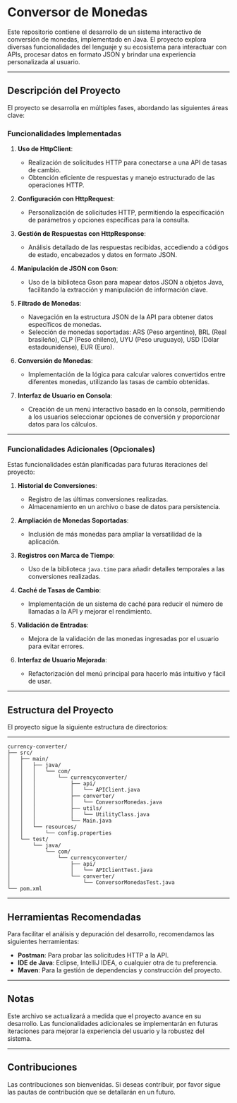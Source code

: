 # Conversor de Monedas

Este repositorio contiene el desarrollo de un sistema interactivo de conversión de monedas, implementado en Java. El proyecto explora diversas funcionalidades del lenguaje y su ecosistema para interactuar con APIs, procesar datos en formato JSON y brindar una experiencia personalizada al usuario.

---

## **Descripción del Proyecto**

El proyecto se desarrolla en múltiples fases, abordando las siguientes áreas clave:

### **Funcionalidades Implementadas**
1. **Uso de HttpClient**:
    - Realización de solicitudes HTTP para conectarse a una API de tasas de cambio.
    - Obtención eficiente de respuestas y manejo estructurado de las operaciones HTTP.

2. **Configuración con HttpRequest**:
    - Personalización de solicitudes HTTP, permitiendo la especificación de parámetros y opciones específicas para la consulta.

3. **Gestión de Respuestas con HttpResponse**:
    - Análisis detallado de las respuestas recibidas, accediendo a códigos de estado, encabezados y datos en formato JSON.

4. **Manipulación de JSON con Gson**:
    - Uso de la biblioteca Gson para mapear datos JSON a objetos Java, facilitando la extracción y manipulación de información clave.

5. **Filtrado de Monedas**:
    - Navegación en la estructura JSON de la API para obtener datos específicos de monedas.
    - Selección de monedas soportadas: ARS (Peso argentino), BRL (Real brasileño), CLP (Peso chileno), UYU (Peso uruguayo), USD (Dólar estadounidense), EUR (Euro).

6. **Conversión de Monedas**:
    - Implementación de la lógica para calcular valores convertidos entre diferentes monedas, utilizando las tasas de cambio obtenidas.

7. **Interfaz de Usuario en Consola**:
    - Creación de un menú interactivo basado en la consola, permitiendo a los usuarios seleccionar opciones de conversión y proporcionar datos para los cálculos.

---

### **Funcionalidades Adicionales (Opcionales)**

Estas funcionalidades están planificadas para futuras iteraciones del proyecto:

1. **Historial de Conversiones**:
    - Registro de las últimas conversiones realizadas.
    - Almacenamiento en un archivo o base de datos para persistencia.

2. **Ampliación de Monedas Soportadas**:
    - Inclusión de más monedas para ampliar la versatilidad de la aplicación.

3. **Registros con Marca de Tiempo**:
    - Uso de la biblioteca `java.time` para añadir detalles temporales a las conversiones realizadas.

4. **Caché de Tasas de Cambio**:
    - Implementación de un sistema de caché para reducir el número de llamadas a la API y mejorar el rendimiento.

5. **Validación de Entradas**:
    - Mejora de la validación de las monedas ingresadas por el usuario para evitar errores.

6. **Interfaz de Usuario Mejorada**:
    - Refactorización del menú principal para hacerlo más intuitivo y fácil de usar.

---

## **Estructura del Proyecto**

El proyecto sigue la siguiente estructura de directorios:

---
```
currency-converter/
├── src/
│   ├── main/
│   │   ├── java/
│   │   │   └── com/
│   │   │       └── currencyconverter/
│   │   │           ├── api/
│   │   │           │   └── APIClient.java
│   │   │           ├── converter/
│   │   │           │   └── ConversorMonedas.java
│   │   │           ├── utils/
│   │   │           │   └── UtilityClass.java
│   │   │           └── Main.java
│   │   └── resources/
│   │       └── config.properties
│   └── test/
│       └── java/
│           └── com/
│               └── currencyconverter/
│                   ├── api/
│                   │   └── APIClientTest.java
│                   └── converter/
│                       └── ConversorMonedasTest.java
└── pom.xml
```
---

## **Herramientas Recomendadas**

Para facilitar el análisis y depuración del desarrollo, recomendamos las siguientes herramientas:

- **Postman**: Para probar las solicitudes HTTP a la API.
- **IDE de Java**: Eclipse, IntelliJ IDEA, o cualquier otra de tu preferencia.
- **Maven**: Para la gestión de dependencias y construcción del proyecto.

---

## **Notas**

Este archivo se actualizará a medida que el proyecto avance en su desarrollo. Las funcionalidades adicionales se implementarán en futuras iteraciones para mejorar la experiencia del usuario y la robustez del sistema.

---

## **Contribuciones**

Las contribuciones son bienvenidas. Si deseas contribuir, por favor sigue las pautas de contribución que se detallarán en un futuro.
